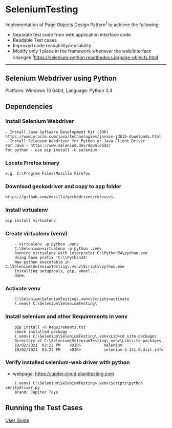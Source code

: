 # SeleniumTesting
Implementation of Page Objects Design Pattern<sup>1</sup> to achieve the following:
* Separate test code from web application interface code
* Readable Test cases
* Improved code readability/reusability
* Modify only 1 place in the framework whenever the web/interface changes
<sup>1</sup>https://selenium-python.readthedocs.io/page-objects.html
---
## Selenium Webdriver using Python
Platform: Windows 10 64bit, Language: Python 3.4

## Dependencies
### Install Selenium Webdriver
	- Install Java Software Development Kit (JDK)
	https://www.oracle.com/java/technologies/javase-jdk15-downloads.html
	- Install Selenium Webdriver for Python or Java Client Driver
	For Java - https://www.selenium.dev/downloads/
	For python - use pip install -U selenium
### Locate Firefox binary
	e.g. C:\Program Files\Mozilla Firefox

### Download geckodriver and copy to app folder
	https://github.com/mozilla/geckodriver/releases

### Install virtualenv
	pip install virtualenv 

### Create virtualenv (venv)
```
	- virtualenv -p python .venv
	C:\Selenium>virtualenv -p python .venv
	Running virtualenv with interpreter C:\Python34\python.exe
	Using base prefix 'C:\\Python34'
	New python executable in C:\Selenium\SeleniumTesting\.venv\Scripts\python.exe
	Installing setuptools, pip, wheel...
	done.
```

### Activate venv
```
	C:\Selenium\SeleniumTesting\.venv\Scripts>activate
	(.venv) C:\Selenium\SeleniumTesting\
```
### Install selenium and other Requirements in venv
```
	pip install -R Requirements.txt
	check installed package - 
	(.venv) C:\Selenium\SeleniumTesting\.venv\Lib>cd site-packages
	Directory of C:\Selenium\SeleniumTesting\.venv\Lib\site-packages
	19/02/2021  03:22 PM    <DIR>          selenium
	19/02/2021  03:22 PM    <DIR>          selenium-3.141.0.dist-info
```
### Verify installed selenium-web driver with python
* webpage: https://jupiter.cloud.planittesting.com

```
	(.venv) C:\Selenium\SeleniumTesting>.venv\Scripts\python verifydriver.py
    Brand: Jupiter Toys
```

## Running the Test Cases 

[User Guide](https://github.com/dimes18/SeleniumTesting/blob/main/tests/USERGUIDE.md)